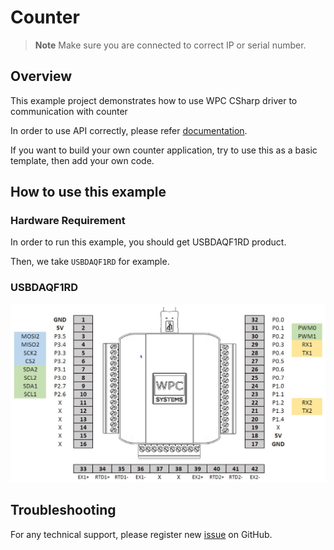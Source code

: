 # Counter
> **Note**
> Make sure you are connected to correct IP or serial number.

## Overview

This example project demonstrates how to use WPC CSharp driver to communication with counter

In order to use API correctly, please refer [documentation](https://wpc-systems-ltd.github.io/WPC_CSharp_driver_release/).

If you want to build your own counter application, try to use this as a basic template, then add your own code.

## How to use this example

### Hardware Requirement

In order to run this example, you should get USBDAQF1RD product.

Then, we take `USBDAQF1RD` for example.

### USBDAQF1RD

<img src="https://github.com/WPC-Systems-Ltd/WPC_CSharp_driver_release/blob/main/Reference/Pinouts/pinout-USBDAQF1RD.jpg" alt="drawing" width="600"/>

## Troubleshooting

For any technical support, please register new [issue](https://github.com/WPC-Systems-Ltd/WPC_CSharp_driver_release/issues) on GitHub.